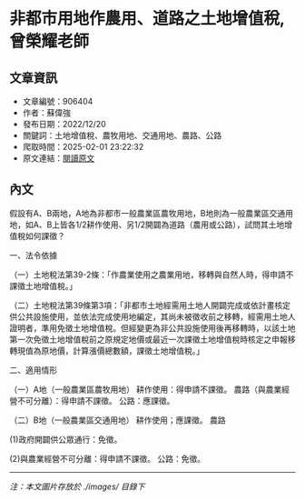 # 非都市用地作農用、道路之土地增值稅,曾榮耀老師

## 文章資訊
- 文章編號：906404
- 作者：蘇偉強
- 發布日期：2022/12/20
- 關鍵詞：土地增值稅、農牧用地、交通用地、農路、公路
- 爬取時間：2025-02-01 23:22:32
- 原文連結：[閱讀原文](https://real-estate.get.com.tw/Columns/detail.aspx?no=906404)

## 內文


假設有A、B兩地，A地為非都市一般農業區農牧用地，B地則為一般農業區交通用地，如A、B上皆各1/2耕作使用、另1/2開闢為道路（農用或公路），試問其土地增值稅如何課徵？


一、法令依據


（一）土地稅法第39-2條：「作農業使用之農業用地，移轉與自然人時，得申請不課徵土地增值稅。」


（二）土地稅法第39條第3項：「非都市土地經需用土地人開闢完成或依計畫核定供公共設施使用，並依法完成使用地編定，其尚未被徵收前之移轉，經需用土地人證明者，準用免徵土地增值稅。但經變更為非公共設施使用後再移轉時，以該土地第一次免徵土地增值稅前之原規定地價或最近一次課徵土地增值稅時核定之申報移轉現值為原地價，計算漲價總數額，課徵土地增值稅。」


二、適用情形


（一）A地（一般農業區農牧用地）
耕作使用：得申請不課徵。
農路（與農業經營不可分離）：得申請不課徵。
公路：應課徵。


（二）B地（一般農業區交通用地）
耕作使用；應課徵。
農路


(1)政府開闢供公眾通行：免徵。


(2)與農業經營不可分離：得申請不課徵。
公路：免徵。

---
*注：本文圖片存放於 ./images/ 目錄下*
